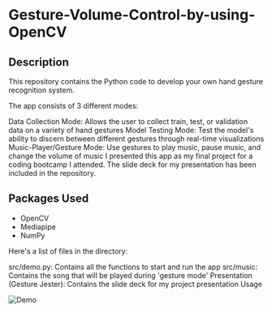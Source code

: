 # Gesture-Volume-Control-by-using-OpenCV

## Description
This repository contains the Python code to develop your own hand gesture recognition system.

The app consists of 3 different modes:

Data Collection Mode: Allows the user to collect train, test, or validation data on a variety of hand gestures
Model Testing Mode: Test the model's ability to discern between different gestures through real-time visualizations
Music-Player/Gesture Mode: Use gestures to play music, pause music, and change the volume of music
I presented this app as my final project for a coding bootcamp I attended. The slide deck for my presentation has been included in the repository.

## Packages Used
- OpenCV
- Mediapipe
- NumPy

Here's a list of files in the directory:

src/demo.py: Contains all the functions to start and run the app
src/music: Contains the song that will be played during 'gesture mode'
Presentation (Gesture Jester): Contains the slide deck for my project presentation
Usage


![Demo](https://github.com/debasis-dotcom/Gesture-Volume-Control-by-using-OpenCV/blob/main/Gesture%20Volume%20Control.gif)
